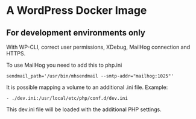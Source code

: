 # A WordPress Docker Image

## For development environments only

With WP-CLI, correct user permissions, XDebug, MailHog connection and HTTPS.

To use MailHog you need to add this to php.ini

`sendmail_path='/usr/bin/mhsendmail --smtp-addr="mailhog:1025"'`

It is possible mapping a volume to an additional .ini file. Example:

`- ./dev.ini:/usr/local/etc/php/conf.d/dev.ini`

This dev.ini file will be loaded with the additional PHP settings.
